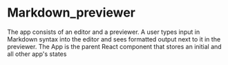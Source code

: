 # Markdown_previewer
The app consists of an editor and a previewer. A user types input in Markdown syntax into the editor and sees formatted output next to it in the previewer. The App is the parent React component that stores an initial and all other app's states

